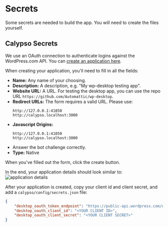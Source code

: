 # Secrets

Some secrets are needed to build the app. You will need to create the files yourself.

## Calypso Secrets

We use an OAuth connection to authenticate logins against the WordPress.com API.
You can [create an application here](https://developer.wordpress.com/apps/new/).

When creating your application, you'll need to fill in all the fields:

- **Name:** Any name of your choosing.
- **Description:** A description, e.g. "My wp-desktop testing app".
- **Website URL:** A URL. For testing the desktop app, you can use the repo URL
  `https://github.com/Automattic/wp-desktop`.
- **Redirect URLs:** The form requires a valid URL. Please use:
  ```
  http://127.0.0.1:41050
  http://calypso.localhost:3000
  ```
- **Javascript Origins:**
  ```
  http://127.0.0.1:41050
  http://calypso.localhost:3000
  ```
- Answer the bot challenge correctly.
- **Type:** Native

When you've filled out the form, click the create button.

In the end, your application details should look similar to:
![application details](../.github/images/secrets.png)

After your application is created, copy your client id and client secret, and add a
`calypso/config/secrets.json` file:

```json
{
	"desktop_oauth_token_endpoint": "https://public-api.wordpress.com/oauth2/token",
	"desktop_oauth_client_id": "<YOUR CLIENT ID>",
	"desktop_oauth_client_secret": "<YOUR CLIENT SECRET>"
}
```

